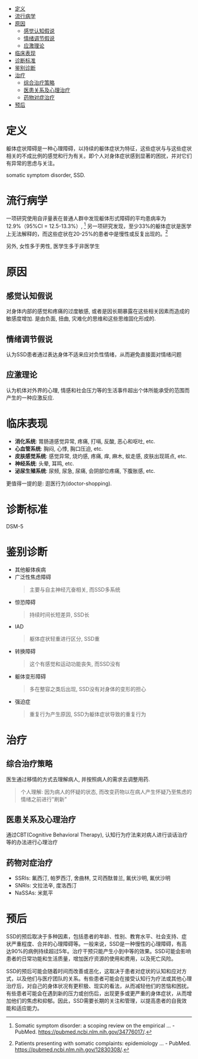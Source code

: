 - [定义](#定义)
- [流行病学](#流行病学)
- [原因](#原因)
  - [感觉认知假说](#感觉认知假说)
  - [情绪调节假说](#情绪调节假说)
  - [应激理论](#应激理论)
- [临床表现](#临床表现)
- [诊断标准](#诊断标准)
- [鉴别诊断](#鉴别诊断)
- [治疗](#治疗)
  - [综合治疗策略](#综合治疗策略)
  - [医患关系及心理治疗](#医患关系及心理治疗)
  - [药物对症治疗](#药物对症治疗)
- [预后](#预后)


# 定义

躯体症状障碍是一种心理障碍，以持续的躯体症状为特征，这些症状与与这些症状相关的不成比例的感觉和行为有关。即个人对身体症状感到显著的困扰，并对它们有异常的思虑与关注。

somatic symptom disorder, SSD. 

# 流行病学

一项研究使用自评量表在普通人群中发现躯体形式障碍的平均患病率为12.9%（95%CI = 12.5-13.3%）, [^1] 另一项研究发现，至少33%的躯体症状是医学上无法解释的，而这些症状在20-25%的患者中是慢性或反复出现的。[^2] 

[^1]: Somatic symptom disorder: a scoping review on the empirical ... - PubMed. https://pubmed.ncbi.nlm.nih.gov/34776017/.
[^2]: Patients presenting with somatic complaints: epidemiology ... - PubMed. https://pubmed.ncbi.nlm.nih.gov/12830308/.

另外, 女性多于男性, 医学生多于非医学生

# 原因

## 感觉认知假说

对身体内部的感觉和疼痛的过度敏感, 或者是因长期暴露在这些相关因素而造成的敏感度增加. 是由负面, 扭曲, 灾难化的思维和这些思维固化形成的. 

## 情绪调节假说

认为SSD患者通过表达身体不适来应对负性情绪，从而避免直接面对情绪问题

## 应激理论

认为机体对外界的心理, 情感和社会压力等的生活事件超出个体所能承受的范围而产生的一种应激反应.

# 临床表现

- **消化系统**: 胃肠道感觉异常, 疼痛, 打嗝, 反酸, 恶心和呕吐, etc.
- **心血管系统**: 胸闷, 心悸, 胸口压迫, etc.
- **皮肤感觉系统**: 感觉异常, 烧灼感, 疼痛, 痒, 麻木, 蚁走感, 皮肤出现斑点, etc.
- **神经系统**: 头晕, 耳鸣, etc.
- **泌尿生殖系统**: 尿频, 尿急, 尿痛, 会阴部位疼痛, 下腹胀感, etc.

更值得一提的是: 逛医行为(doctor-shopping). 

# 诊断标准

DSM-5

# 鉴别诊断

- 其他躯体疾病
- 广泛性焦虑障碍
    > 主要与自主神经亢奋相关, 而SSD多系统
- 惊恐障碍
    > 持续时间长短差异, SSD长
- IAD
    > 躯体症状轻重进行区分, SSD重
- 转换障碍
    > 这个有感觉和运动功能丧失, 而SSD没有
- 躯体变形障碍
    > 多在整容之类后出现, SSD没有对身体的变形的担心
- 强迫症
    > 重复行为产生原因, SSD为躯体症状导致的重复行为

# 治疗

## 综合治疗策略

医生通过移情的方式去理解病人, 并按照病人的需求去调整用药. 

> 个人理解: 因为病人的怀疑的状态, 而改变药物以在病人产生怀疑乃至焦虑的情绪之前进行"刷新"

## 医患关系及心理治疗

通过CBT(Cognitive Behavioral Therapy), 认知行为疗法来对病人进行谈话治疗等的办法进行心理治疗

## 药物对症治疗

- SSRIs: 氟西汀, 帕罗西汀, 舍曲林, 艾司西酞普兰, 氟伏沙明, 氟伏沙明
- SNRIs: 文拉法辛, 度洛西汀
- NaSSAs: 米氮平

# 预后

SSD的预后取决于多种因素，包括患者的年龄、性别、教育水平、社会支持、症状严重程度、合并的心理障碍等。一般来说，SSD是一种慢性的心理障碍，有高达90%的病例持续超过5年。治疗干预只能产生小到中等的效果。SSD可能会影响患者的日常功能和生活质量，增加医疗资源的使用和费用，以及死亡风险。

SSD的预后可能会随着时间而改善或恶化，这取决于患者对症状的认知和应对方式，以及他们与医疗团队的关系。有些患者可能会在接受认知行为疗法或其他心理治疗后，对自己的身体状况有更积极、现实的看法，从而减轻他们的苦恼和困扰。有些患者可能会在遇到新的压力或创伤后，出现更多或更严重的身体症状，从而增加他们的焦虑和抑郁。因此，SSD需要长期的关注和管理，以提高患者的自我效能和适应能力。